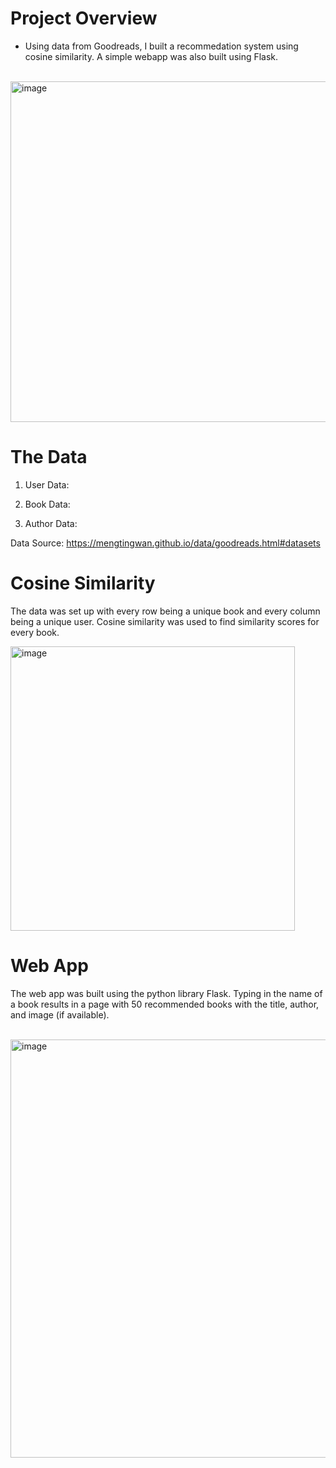 # Project Overview
* Using data from Goodreads, I built a recommedation system using cosine similarity. A simple webapp was also built using Flask.
<br/>
<img width="545" alt="image" src="https://github.com/mmascarelli/books-recommender/assets/116842582/0efda8a2-1c03-4379-be04-5ae264dde6f3">



# The Data
1. User Data:
   
2. Book Data:
   
3. Author Data:
   
Data Source: https://mengtingwan.github.io/data/goodreads.html#datasets


# Cosine Similarity
The data was set up with every row being a unique book and every column being a unique user. Cosine similarity was used to find similarity scores for every book. 
<br/>


<img width="455" alt="image" src="https://github.com/mmascarelli/books-recommender/assets/116842582/a24680d0-94e1-40fe-b3aa-9c696fd69be7">


# Web App
The web app was built using the python library Flask. Typing in the name of a book results in a page with 50 recommended books with the title, author, and image (if available).

<br/>

<img width="669" alt="image" src="https://github.com/mmascarelli/books-recommender/assets/116842582/85650eb7-cea9-4f61-a77f-1d2f2a8c2260">

